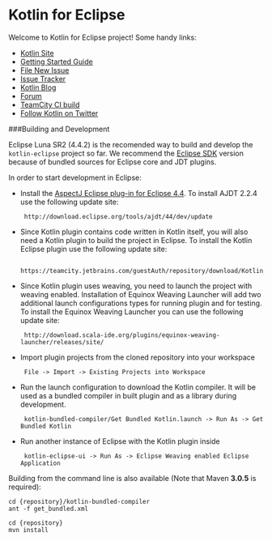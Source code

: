 Kotlin for Eclipse
==============
Welcome to Kotlin for Eclipse project! Some handy links:

 * [Kotlin Site](http://kotlinlang.org/)
 * [Getting Started Guide](http://kotlinlang.org/docs/tutorials/getting-started-eclipse.html)
 * [File New Issue](https://youtrack.jetbrains.com/newIssue?project=KT&clearDraft=true&c=Subsystems+Eclipse+Plugin)
 * [Issue Tracker](https://youtrack.jetbrains.com/search/Kotlin%20Eclipse-19206?q=%23Unresolved)
 * [Kotlin Blog](http://blog.jetbrains.com/kotlin/)
 * [Forum](http://devnet.jetbrains.net/community/kotlin?view=discussions)
 * [TeamCity CI build](https://teamcity.jetbrains.com/viewType.html?buildTypeId=Kotlin_EclipsePlugin)
 * [Follow Kotlin on Twitter](http://twitter.com/#!/project_kotlin)

###Building and Development

Eclipse Luna SR2 (4.4.2) is the recomended way to build and develop the `kotlin-eclipse` project so far. We recommend the [Eclipse SDK](http://download.eclipse.org/eclipse/downloads/drops4/R-4.4.2-201502041700/) version because of bundled sources for Eclipse core and JDT plugins.

In order to start development in Eclipse:
 - Install the [AspectJ Eclipse plug-in for Eclipse 4.4](http://www.eclipse.org/ajdt/downloads/index.php). To install AJDT 2.2.4 use the following update site: 

 		http://download.eclipse.org/tools/ajdt/44/dev/update

 - Since Kotlin plugin contains code written in Kotlin itself, you will also need a Kotlin plugin to build the project in Eclipse. To install the Kotlin Eclipse plugin use the following update site:

 		https://teamcity.jetbrains.com/guestAuth/repository/download/Kotlin_EclipsePlugin/bootstrap.tcbuildtag/

 - Since Kotlin plugin uses weaving, you need to launch the project with weaving enabled. Installation of Equinox Weaving Launcher will add two additional launch configurations types for running plugin and for testing. To install the Equinox Weaving Launcher you can use the following update site: 

 		http://download.scala-ide.org/plugins/equinox-weaving-launcher/releases/site/

 - Import plugin projects from the cloned repository into your workspace 
 
        File -> Import -> Existing Projects into Workspace

 - Run the launch configuration to download the Kotlin compiler. It will be used as a bundled compiler in built plugin and as a library during development.
 
        kotlin-bundled-compiler/Get Bundled Kotlin.launch -> Run As -> Get Bundled Kotlin

 - Run another instance of Eclipse with the Kotlin plugin inside 
 
        kotlin-eclipse-ui -> Run As -> Eclipse Weaving enabled Eclipse Application

Building from the command line is also available (Note that Maven **3.0.5** is required):

    cd {repository}/kotlin-bundled-compiler
    ant -f get_bundled.xml  

    cd {repository}
    mvn install

